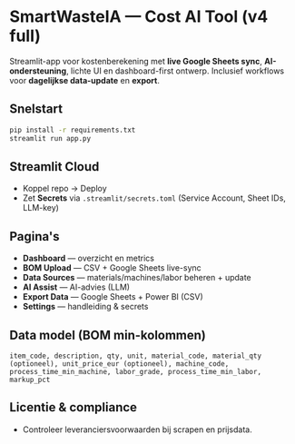 # SmartWasteIA — Cost AI Tool (v4 full)

Streamlit-app voor kostenberekening met **live Google Sheets sync**, **AI-ondersteuning**, lichte UI en dashboard-first ontwerp.
Inclusief workflows voor **dagelijkse data-update** en **export**.

## Snelstart
```bash
pip install -r requirements.txt
streamlit run app.py
```

## Streamlit Cloud
- Koppel repo → Deploy
- Zet **Secrets** via `.streamlit/secrets.toml` (Service Account, Sheet IDs, LLM-key)

## Pagina's
- **Dashboard** — overzicht en metrics
- **BOM Upload** — CSV + Google Sheets live-sync
- **Data Sources** — materials/machines/labor beheren + update
- **AI Assist** — AI-advies (LLM)
- **Export Data** — Google Sheets + Power BI (CSV)
- **Settings** — handleiding & secrets

## Data model (BOM min-kolommen)
`item_code, description, qty, unit, material_code, material_qty (optioneel), unit_price_eur (optioneel), machine_code, process_time_min_machine, labor_grade, process_time_min_labor, markup_pct`

## Licentie & compliance
- Controleer leveranciersvoorwaarden bij scrapen en prijsdata.